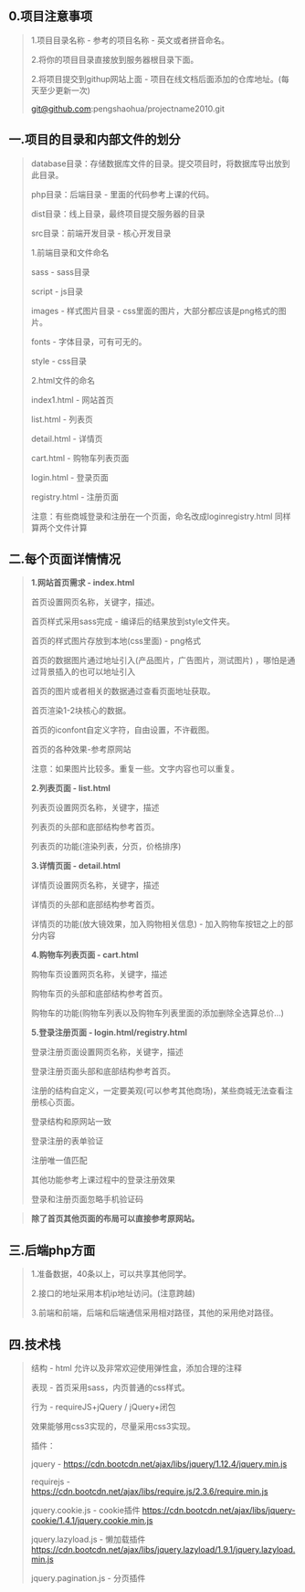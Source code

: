 ## 0.项目注意事项

>1.项目目录名称 - 参考的项目名称 - 英文或者拼音命名。
>
>2.将你的项目目录直接放到服务器根目录下面。
>
>2.将项目提交到githup网站上面 - 项目在线文档后面添加的仓库地址。(每天至少更新一次)
>
>git@github.com:pengshaohua/projectname2010.git



## 一.项目的目录和内部文件的划分

> database目录：存储数据库文件的目录。提交项目时，将数据库导出放到此目录。
>
> php目录：后端目录 - 里面的代码参考上课的代码。
>
> dist目录：线上目录，最终项目提交服务器的目录
>
> src目录：前端开发目录 - 核心开发目录
>
> 1.前端目录和文件命名
>
> sass - sass目录
>
> script - js目录
>
> images - 样式图片目录 - css里面的图片，大部分都应该是png格式的图片。
>
> fonts - 字体目录，可有可无的。
>
> style - css目录
>
> 2.html文件的命名
>
> index1.html  - 网站首页
>
> list.html - 列表页
>
> detail.html - 详情页
>
> cart.html - 购物车列表页面
>
> login.html - 登录页面
>
> registry.html  - 注册页面
>
> 注意：有些商城登录和注册在一个页面，命名改成loginregistry.html 同样算两个文件计算



## 二.每个页面详情情况

> **1.网站首页需求 - index.html**
>
> 首页设置网页名称，关键字，描述。
>
> 首页样式采用sass完成 - 编译后的结果放到style文件夹。
>
> 首页的样式图片存放到本地(css里面) - png格式
>
> 首页的数据图片通过地址引入(产品图片，广告图片，测试图片) ，哪怕是通过背景插入的也可以地址引入
>
> 首页的图片或者相关的数据通过查看页面地址获取。
>
> 首页渲染1-2块核心的数据。
>
> 首页的iconfont自定义字符，自由设置，不许截图。
>
> 首页的各种效果-参考原网站
>
> 注意：如果图片比较多。重复一些。文字内容也可以重复。
>
> 
>
> **2.列表页面 - list.html**
>
> 列表页设置网页名称，关键字，描述
>
> 列表页的头部和底部结构参考首页。
>
> 列表页的功能(渲染列表，分页，价格排序)
>
> 
>
> **3.详情页面 - detail.html**
>
> 详情页设置网页名称，关键字，描述
>
> 详情页的头部和底部结构参考首页。
>
> 详情页的功能(放大镜效果，加入购物相关信息) - 加入购物车按钮之上的部分内容
>
> 
>
> **4.购物车列表页面 - cart.html**
>
> 购物车页设置网页名称，关键字，描述
>
> 购物车页的头部和底部结构参考首页。
>
> 购物车的功能(购物车列表以及购物车列表里面的添加删除全选算总价...)
>
> 
>
> **5.登录注册页面 - login.html/registry.html**
>
> 登录注册页面设置网页名称，关键字，描述
>
> 登录注册页面头部和底部结构参考首页。
>
> 注册的结构自定义，一定要美观(可以参考其他商场)，某些商城无法查看注册核心页面。
>
> 登录结构和原网站一致
>
> 登录注册的表单验证
>
> 注册唯一值匹配
>
> 其他功能参考上课过程中的登录注册效果
>
> 登录和注册页面忽略手机验证码

> **除了首页其他页面的布局可以直接参考原网站。**



## 三.后端php方面

> 1.准备数据，40条以上，可以共享其他同学。
>
> 2.接口的地址采用本机ip地址访问。(注意跨越)
>
> 3.前端和前端，后端和后端通信采用相对路径，其他的采用绝对路径。



## 四.技术栈

> 结构 - html 允许以及非常欢迎使用弹性盒，添加合理的注释
>
> 表现 - 首页采用sass，内页普通的css样式。
>
> 行为 - requireJS+jQuery  /    jQuery+闭包
>
> 效果能够用css3实现的，尽量采用css3实现。
>
> 
>
> 插件：
>
> jquery - https://cdn.bootcdn.net/ajax/libs/jquery/1.12.4/jquery.min.js
>
> requirejs - https://cdn.bootcdn.net/ajax/libs/require.js/2.3.6/require.min.js
>
> jquery.cookie.js - cookie插件  https://cdn.bootcdn.net/ajax/libs/jquery-cookie/1.4.1/jquery.cookie.min.js
>
> jquery.lazyload.js - 懒加载插件  https://cdn.bootcdn.net/ajax/libs/jquery.lazyload/1.9.1/jquery.lazyload.min.js
>
> jquery.pagination.js - 分页插件 





